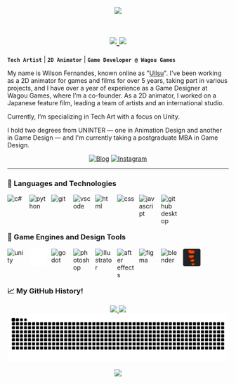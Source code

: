 <p align="center">
  <img src="https://capsule-render.vercel.app/api?text=&animation=fadeIn&type=waving&color=gradient&height=100"/>
</p>

<h1 align="center">
<a href="https://git.io/typing-svg">
    <img src="https://readme-typing-svg.herokuapp.com/?lines=Hello,+There!+👋;👩‍💻Im+Wilson+Fernandes....;Nice+to+meet+you!;&center=true&size=25">
    <img src="https://readme-typing-svg.herokuapp.com/?lines=やあ+みんな。+👋;👩‍💻+私はウィルソンです......;初めまして！&center=true&size=25">
</a>
</h1>

**`Tech Artist`** | **`2D Animator`** | **`Game Developer @ Wagou Games`**

My name is Wilson Fernandes, known online as "[Uilsu](https://www.linkedin.com/in/wilson-fernandes-uilsu/)". I've been working as a 2D animator for games and films for over 5 years, taking part in various projects, and I have over a year of experience as a Game Designer at Wagou Games, where I’m a co-founder. As a 2D animator, I worked on a Japanese feature film, leading a team of artists and an international studio.

Currently, I’m specializing in Tech Art with a focus on Unity.

I hold two degrees from UNINTER — one in Animation Design and another in Game Design — and I'm currently taking a postgraduate MBA in Game Design.


<div align="center">
 
[![Blog](https://img.shields.io/badge/LinkedIn-0077B5?style=for-the-badge&logo=linkedin&logoColor=white)](https://www.linkedin.com/in/wilson-fernandes-uilsu/)
[![Instagram](https://img.shields.io/badge/Instagram-E4405F?style=for-the-badge&logo=instagram&logoColor=white)](https://www.instagram.com/uiilsu/)

</div>


---


<div>

### 🚀 Languages and Technologies
<img
  align=left
  alt="c#"
  title="c#"
  width="40px"
  style="padding-right: 10px;"
  src="https://cdn.jsdelivr.net/gh/devicons/devicon@latest/icons/csharp/csharp-original.svg"
/>
<img
  align=left
  alt="python"
  title="python"
  width="40px"
  style="padding-right: 10px;"
  src="https://cdn.jsdelivr.net/gh/devicons/devicon@latest/icons/python/python-original.svg"        
/> 
<img
  align=left
  alt="git"
  title="git"
  width="40px"
  style="padding-right: 10px;"
  src="https://cdn.jsdelivr.net/gh/devicons/devicon@latest/icons/git/git-original.svg"     
/> 
<img
  align=left
  alt="vscode"
  title="vscode"
  width="40px"
  style="padding-right: 10px;"
  src="https://cdn.jsdelivr.net/gh/devicons/devicon@latest/icons/vscode/vscode-original.svg"                
/> 
<img
  align=left
  alt="html"
  title="html"
  width="40px"
  style="padding-right: 10px;"
  src="https://cdn.jsdelivr.net/gh/devicons/devicon@latest/icons/html5/html5-original.svg"      
/> 
<img
  align=left
  alt="css"
  title="css"
  width="40px"
  style="padding-right: 10px;"
  src="https://cdn.jsdelivr.net/gh/devicons/devicon@latest/icons/css3/css3-original.svg"       
/> 
<img
  align=left
  alt="javascript"
  title="javascript"
  width="40px"
  style="padding-right: 10px;"
  src="https://cdn.jsdelivr.net/gh/devicons/devicon@latest/icons/javascript/javascript-original.svg"       
/> 
<img
  align=left
  alt="github desktop"
  title="jgithub desktop"
  width="40px"
  style="padding-right: 10px;"
  src="https://cdn.jsdelivr.net/gh/devicons/devicon@latest/icons/javascript/javascript-original.svg"       
/> 
</div>

<br><br>
---
<div>

### 🚀 Game Engines and Design Tools
<img
  align=left
  alt="unity"
  title="unity"
  width="40px"
  style="padding-right: 10px;"
  src="https://cdn.jsdelivr.net/gh/devicons/devicon@latest/icons/unity/unity-original.svg"
/>
<img
  align=left
  alt="gamemaker"
  title="gamemaker"
  width="40px"
  style="padding-right: 10px;"
  src="icons/game-maker_new_@.svg"        
/> 
<img
  align=left
  alt="godot"
  title="godot"
  width="40px"
  style="padding-right: 10px;"
  src="https://cdn.jsdelivr.net/gh/devicons/devicon@latest/icons/godot/godot-original.svg"     
/> 
<img
  align=left
  alt="photoshop"
  title="photoshop"
  width="40px"
  style="padding-right: 10px;"
  src="https://www.adobe.com/cc-shared/assets/img/product-icons/svg/photoshop-40.svg"   
/> 
<img
  align=left
  alt="illustrator"
  title="illustrator"
  width="40px"
  style="padding-right: 10px;"
  src="https://www.adobe.com/cc-shared/assets/img/product-icons/svg/illustrator-40.svg"         
/> 
<img
  align=left
  alt="after effects"
  title="after effects"
  width="40px"
  style="padding-right: 10px;"
  src="https://adobe.io/shared/icons/ae_appicon_64.svg"        
/> 
<img
  align=left
  alt="figma"
  title="figma"
  width="40px"
  style="padding-right: 10px;"
  src="https://cdn.jsdelivr.net/gh/devicons/devicon@latest/icons/figma/figma-original.svg"        
/> 
<img
  align=left
  alt="blender"
  title="blender"
  width="40px"
  style="padding-right: 10px;"
  src="https://cdn.jsdelivr.net/gh/devicons/devicon@latest/icons/blender/blender-original.svg"
/>
<img
  align=left
  alt="spine2d"
  title="spine2d"
  width="40px"
  style="padding-right: 10px;"
  src="icons\spine_badgse.svg" 
/> 
</div>

<br><br>
---

### 📈 My GitHub History!
<div align=center>

<a href="https://github.com/WilsonFA">
  <img height="180em" src="https://github-readme-stats.vercel.app/api?username=WilsonFA&theme=tokyonight&show_icons=true" />
  <img height="180em" src="https://github-readme-stats.vercel.app/api/top-langs/?username=WilsonFA&theme=tokyonight&layout=compact" />
</a>
</div>

<div align=center>

  <img src="https://raw.githubusercontent.com/WilsonFA/WilsonFA/output/snake.svg" alt="Snake animation">
  
</div>

<p align="center">
  <img src="https://capsule-render.vercel.app/api?type=waving&color=gradient&height=100&section=footer"/>
</p>
